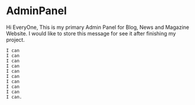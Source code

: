 # AdminPanel
Hi EveryOne,
    This is my primary Admin Panel for Blog, News and Magazine Website.
    I would like to store this message for see it after finishing my project.
    
    I can
    I can
    I can
    I can
    I can
    I can
    I can
    I can
    I can
    I can.
    